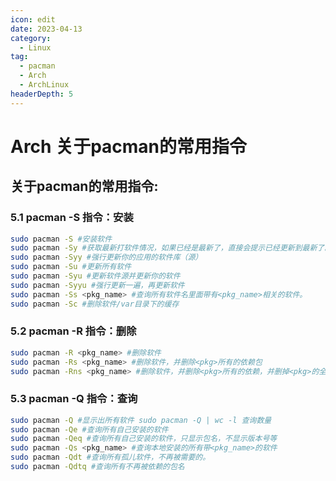 ```yaml
---
icon: edit
date: 2023-04-13
category:
  - Linux
tag:
  - pacman
  - Arch
  - ArchLinux
headerDepth: 5
---
```



# Arch 关于pacman的常用指令
## 关于pacman的常用指令:
### 5.1 pacman -S 指令：安装
```bash
sudo pacman -S #安装软件
sudo pacman -Sy #获取最新打软件情况，如果已经是最新了，直接会提示已经更新到最新了。
sudo pacman -Syy #强行更新你的应用的软件库（源）
sudo pacman -Su #更新所有软件
sudo pacman -Syu #更新软件源并更新你的软件
sudo pacman -Syyu #强行更新一遍，再更新软件
sudo pacman -Ss <pkg_name> #查询所有软件名里面带有<pkg_name>相关的软件。
sudo pacman -Sc #删除软件/var目录下的缓存
```
### 5.2 pacman -R 指令：删除

```bash
sudo pacman -R <pkg_name> #删除软件
sudo pacman -Rs <pkg_name> #删除软件，并删除<pkg>所有的依赖包
sudo pacman -Rns <pkg_name> #删除软件，并删除<pkg>所有的依赖，并删掉<pkg>的全局配置文件。 推荐！！
```
### 5.3 pacman -Q 指令：查询
```bash
sudo pacman -Q #显示出所有软件 sudo pacman -Q | wc -l 查询数量
sudo pacman -Qe #查询所有自己安装的软件
sudo pacman -Qeq #查询所有自己安装的软件，只显示包名，不显示版本号等
sudo pacman -Qs <pkg_name> #查询本地安装的所有带<pkg_name>的软件
sudo pacman -Qdt #查询所有孤儿软件，不再被需要的。
sudo pacman -Qdtq #查询所有不再被依赖的包名
```